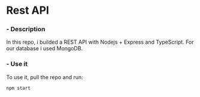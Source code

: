 # Rest API

### - Description

In this repo, i builded a REST API with Nodejs + Express and TypeScript. For our database i used MongoDB.


### - Use it

To use it, pull the repo and run:

```bash
npm start
```